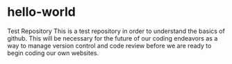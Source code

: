 # hello-world
Test Repository
This is a test repository in order to understand the basics of github.  This will be necessary for the future of our coding endeavors as a way to manage version control and code review before we are ready to begin coding our own websites.
